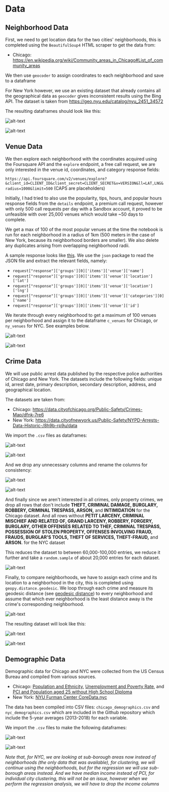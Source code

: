 # Data

## Neighborhood Data
First, we need to get location data for the two cities' neighborhoods, this is completed using the `BeautifulSoup4` HTML scraper to get the data from:
* Chicago: https://en.wikipedia.org/wiki/Community_areas_in_Chicago#List_of_community_areas

We then use `geocoder` to assign coordinates to each neighborhood and save to a dataframe

For New York however, we use an existing dataset that already contains all the geographical data as `geocoder` gives inconsistent results using the Bing API. The dataset is taken from https://geo.nyu.edu/catalog/nyu_2451_34572

The resulting dataframes should look like this:

![alt-text](https://github.com/potato-bit/Coursera_Capstone/blob/master/demo/df_c.png 'Chicago')

![alt-text](https://github.com/potato-bit/Coursera_Capstone/blob/master/demo/df_ny.png 'New York City')



## Venue Data
We then explore each neighborhood with the coordinates acquired using the Foursquare API and the `explore` endpoint, a free call request, we are only interested in the venue id, coordinates, and category response fields:

`https://api.foursquare.com/v2/venues/explore?&client_id=CLIENT_ID&client_secret=CLIENT_SECRET&v=VERSION&ll=LAT,LNG&radius=1000&limit=500` (CAPS are placeholders)

Initially, I had tried to also use the popularity, tips, hours, and popular hours response fields from the `details` endpoint, a premium call request, however with only 500 call requests per day with a Sandbox account, it proved to be unfeasible with over 25,000 venues which would take ~50 days to complete.

We get a max of 100 of the most popular venues at the time the notebook is run for each neighborhood in a radius of 1km (500 meters in the case of New York, because its neighborhood borders are smaller). We also delete any duplicates arising from overlapping neighborhood radii.

A sample response looks like [this](https://foursquare.com/developers/explore#req=venues%2Fexplore%3Fnear%3DNYC). We use the `json` package to read the JSON file and extract the relevant fields, namely:
* `request["response"]['groups'][0]['items']['venue']['name']` 
* `request["response"]['groups'][0]['items']['venue']['location']['lat']` 
* `request["response"]['groups'][0]['items']['venue']['location']['lng']`  
* `request["response"]['groups'][0]['items']['venue']['categories'][0]['name']`
* `request["response"]['groups'][0]['items']['venue']['id']`

We iterate through every neighborhood to get a maximum of 100 venues per neighborhood and assign it to the dataframe `c_venues` for Chicago, or `ny_venues` for NYC. See examples below.

![alt-text](https://github.com/potato-bit/Coursera_Capstone/blob/master/demo/c_venues.png 'Chicago')

![alt-text](https://github.com/potato-bit/Coursera_Capstone/blob/master/demo/ny_venues.png 'Chicago')



## Crime Data
We will use public arrest data published by the respective police authorities of Chicago and New York. The datasets include the following fields: unique id, arrest date, primary description, secondary description, address, and geographical location. 

The datasets are taken from:
* Chicago: https://data.cityofchicago.org/Public-Safety/Crimes-Map/dfnk-7re6 
* New York: https://data.cityofnewyork.us/Public-Safety/NYPD-Arrests-Data-Historic-/8h9b-rp9u/data 

We import the `.csv` files as dataframes:

![alt-text](https://github.com/potato-bit/Coursera_Capstone/blob/master/demo/df_crime_c_before.png 'Chicago')

![alt-text](https://github.com/potato-bit/Coursera_Capstone/blob/master/demo/df_crime_n_before.png 'New York City')

And we drop any unnecessary columns and rename the columns for consistency:

![alt-text](https://github.com/potato-bit/Coursera_Capstone/blob/master/demo/df_crime_c_after.png 'Chicago')

![alt-text](https://github.com/potato-bit/Coursera_Capstone/blob/master/demo/df_crime_n_after.png 'New York City')

And finally since we aren't interested in all crimes, only property crimes, we drop all rows that don't include **THEFT, CRIMINAL DAMAGE, BURGLARY, ROBBERY, CRIMINAL TRESPASS, ARSON,** and **INTIMIDATION** for the Chicago dataset. And all rows without **PETIT LARCENY, CRIMINAL MISCHIEF AND RELATED OF, GRAND LARCENY, ROBBERY, FORGERY, BURGLARY, OTHER OFFENSES RELATED TO THEF, CRIMINAL TRESPASS, POSSESSION OF STOLEN PROPERTY, OFFENSES INVOLVING FRAUD, FRAUDS, BURGLAR'S TOOLS, THEFT OF SERVICES, THEFT-FRAUD,** and **ARSON.** for the NYC dataset

This reduces the dataset to between 60,000-100,000 entries, we reduce it further and take a `random.sample` of about 20,000 entries for each dataset.

![alt-text](https://github.com/potato-bit/Coursera_Capstone/blob/master/demo/drop.png 'Taking a Sample')

Finally, to compare neighborhoods, we have to assign each crime and its location to a neighborhood in the city, this is completed using `geopy.distance.geodesic`. We loop through each crime and measure its geodesic distance (see [geodesic distance](https://en.wikipedia.org/wiki/Geodesics_on_an_ellipsoid)) to every neighborhood and assume that which ever neighborhood is the least distance away is the crime's corresponding neighborhood.

![alt-text](https://github.com/potato-bit/Coursera_Capstone/blob/master/demo/get_neighborhood.png 'getting Neighborhoods')

The resulting dataset will look like this:

![alt-text](https://github.com/potato-bit/Coursera_Capstone/blob/master/demo/df_crime_c_final.png 'Chicago')

![alt-text](https://github.com/potato-bit/Coursera_Capstone/blob/master/demo/df_crime_n_final.png 'New York City')


## Demographic Data
Demographic data for Chicago and NYC were collected from the US Census Bureau and compiled from various sources.
* Chicago: [Population and Ethnicity](http://3ia2qo49aq3t30ap983kxt9x-wpengine.netdna-ssl.com/wp-content/uploads/2019/03/Census-Data-by-Chicago-Community-Area-2018.xlsx), [Unemployment and Poverty Rate](https://data.cityofchicago.org/Health-Human-Services/Poverty-Indicators-by-COmmunity-Area/c44j-fgcy), and [PCI and Population aged 25 without High School Diploma](https://data.cityofchicago.org/Health-Human-Services/Per-Capita-Income/r6ad-wvtk)
* New York: [NYU Furman Center CoreData.nyc](app.coredata.nyc/visit)

The data has been compiled into CSV files: `chicago_demographics.csv` and `nyc_demographics.csv` which are included in the Github repository which include the 5-year averages (2013-2018) for each variable.

We import the `.csv` files to make the following dataframes:

![alt-text](https://github.com/potato-bit/Coursera_Capstone/blob/master/demo/df_demo_c.png 'Chicago')

![alt-text](https://github.com/potato-bit/Coursera_Capstone/blob/master/demo/df_demo_n.png 'New York City')


_Note that, for NYC, we are looking at sub-borough areas now instead of neighborhoods (the only data that was available), for clustering, we will continue using the neighborhoods, but for the regression we will use sub-borough areas instead. And we have median income instead of PCI, for individual city clustering, this will not be an issue, however when we perform the regression analysis, we will have to drop the income columns_








